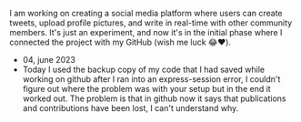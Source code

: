 I am working on creating a social media platform where users can create tweets, upload profile pictures, and write in real-time with other community members. It's just an experiment, and now it's in the initial phase where I connected the project with my GitHub (wish me luck 😂❤️).

- 04, june 2023
- Today I used the backup copy of my code that I had saved while working on github after I ran into an express-session error, I couldn't figure out where the problem was with your setup but in the end it worked out. The problem is that in github now it says that publications and contributions have been lost, I can't understand why.
